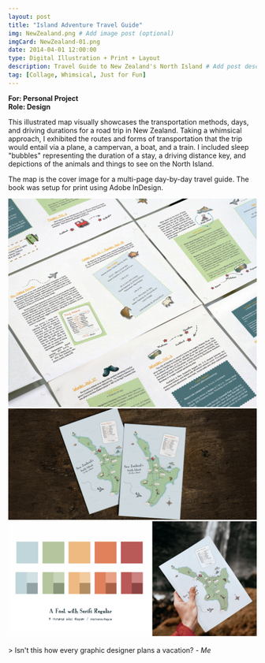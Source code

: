 ```yaml
---
layout: post
title: "Island Adventure Travel Guide"
img: NewZealand.png # Add image post (optional)
imgCard: NewZealand-01.png 
date: 2014-04-01 12:00:00 
type: Digital Illustration + Print + Layout
description: Travel Guide to New Zealand's North Island # Add post description (optional)
tag: [Collage, Whimsical, Just for Fun]
---
```

<b>For: Personal Project</b><br/>
<b>Role: Design</b>

This illustrated map visually showcases the transportation methods, days, and driving durations for a road trip in New Zealand. Taking a whimsical approach, I exhibited the routes and forms of transportation that the trip would entail via a plane, a campervan, a boat, and a train. I  included sleep "bubbles" representing the duration of a stay, a driving distance key, and depictions of the animals and things to see on the North Island.  

The map is the cover image for a multi-page day-by-day travel guide.  The book was setup for print using Adobe InDesign.  

<div class="post_image_addl">
    <img src="/assets/img/NewZealand-Spreads.png" alt="Print Spreads">
</div>
<div class="post_image_addl">
    <img src="/assets/img/NewZealand-Full.png" alt="Image of New Zealand Map Illustration and Sample Book Page">
</div>
<div class="post_image_addl">
    <img src="/assets/img/NewZealand-Color.png" alt="Image of Postcards on a rack">
</div>

<br/>
> Isn't this how every graphic designer plans a vacation? <cite>- Me</cite>